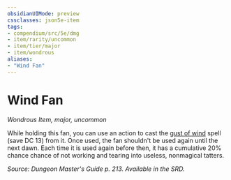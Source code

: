 ```yaml
---
obsidianUIMode: preview
cssclasses: json5e-item
tags:
- compendium/src/5e/dmg
- item/rarity/uncommon
- item/tier/major
- item/wondrous
aliases: 
- "Wind Fan"
---
```

# Wind Fan
*Wondrous Item, major, uncommon*  


While holding this fan, you can use an action to cast the [gust of wind](5E2014官方资源/spells/gust-of-wind.md) spell (save DC 13) from it. Once used, the fan shouldn't be used again until the next dawn. Each time it is used again before then, it has a cumulative 20% chance chance of not working and tearing into useless, nonmagical tatters.

*Source: Dungeon Master's Guide p. 213. Available in the SRD.*